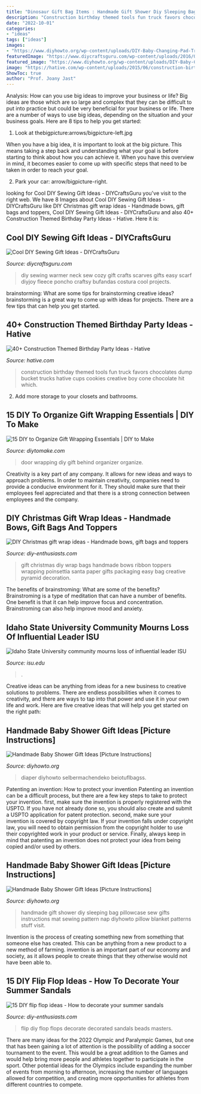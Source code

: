 ```yaml
---
title: "Dinosaur Gift Bag Items : Handmade Gift Shower Diy Sleeping Bag Pillowcase Sew Gifts Instructions Mat Sewing Pattern Nap Diyhowto Pillow Blanket Patterns Stuff Visit"
description: "Construction birthday themed tools fun truck favors chocolates dump bucket trucks hative cups cookies creative boy cone chocolate hit which"
date: "2022-10-01"
categories:
- "ideas"
tags: ["ideas"]
images:
- "https://www.diyhowto.org/wp-content/uploads/DIY-Baby-Changing-Pad-Travel-Clutch-Bag-Sew-Pattern-Picture-Instructions.jpg"
featuredImage: "https://www.diycraftsguru.com/wp-content/uploads/2016/03/36-sewing-gifts-featured-image.jpg"
featured_image: "https://www.diyhowto.org/wp-content/uploads/DIY-Baby-Changing-Pad-Travel-Clutch-Bag-Sew-Pattern-Picture-Instructions.jpg"
image: "https://hative.com/wp-content/uploads/2015/06/construction-birthday-party/37-construction-themed-birthday-party.jpg"
ShowToc: true
author: "Prof. Joany Jast"
---
```



Analysis: How can you use big ideas to improve your business or life?
Big ideas are those which are so large and complex that they can be difficult to put into practice but could be very beneficial for your business or life. There are a number of ways to use big ideas, depending on the situation and your business goals. Here are 8 tips to help you get started:
1. Look at thebigpicture:arrows/bigpicture-left.jpg

When you have a big idea, it is important to look at the big picture. This means taking a step back and understanding what your goal is before starting to think about how you can achieve it. When you have this overview in mind, it becomes easier to come up with specific steps that need to be taken in order to reach your goal.

2. Park your car: arrow/bigpicture-right.

	

		
looking for Cool DIY Sewing Gift Ideas - DIYCraftsGuru you've visit to the right web. We have 8 Images about Cool DIY Sewing Gift Ideas - DIYCraftsGuru like DIY Christmas gift wrap ideas - Handmade bows, gift bags and toppers, Cool DIY Sewing Gift Ideas - DIYCraftsGuru and also 40+ Construction Themed Birthday Party Ideas - Hative. Here it is:
		
    
## Cool DIY Sewing Gift Ideas - DIYCraftsGuru

<img loading=lazy src="https://www.diycraftsguru.com/wp-content/uploads/2016/03/36-sewing-gifts-featured-image.jpg" onerror="this.onerror=null;this.src='https://tse3.mm.bing.net/th?id=OIP.jL2_sAOBOQ0Pf3axjQULlgHaKu&amp;pid=15.1';" alt="Cool DIY Sewing Gift Ideas - DIYCraftsGuru">

_Source: diycraftsguru.com_

>diy sewing warmer neck sew cozy gift crafts scarves gifts easy scarf diyjoy fleece poncho craftsy bufandas costura cool projects. 

	

brainstorming: What are some tips for brainstorming creative ideas?
brainstorming is a great way to come up with ideas for projects. There are a few tips that can help you get started.

    
## 40+ Construction Themed Birthday Party Ideas - Hative

<img loading=lazy src="https://hative.com/wp-content/uploads/2015/06/construction-birthday-party/37-construction-themed-birthday-party.jpg" onerror="this.onerror=null;this.src='https://tse3.mm.bing.net/th?id=OIP.UgfeAcTSFX2iv97Xi2fV_QHaKX&amp;pid=15.1';" alt="40+ Construction Themed Birthday Party Ideas - Hative">

_Source: hative.com_

>construction birthday themed tools fun truck favors chocolates dump bucket trucks hative cups cookies creative boy cone chocolate hit which. 

	

2. Add more storage to your closets and bathrooms.

    
## 15 DIY To Organize Gift Wrapping Essentials | DIY To Make

<img loading=lazy src="http://www.diytomake.com/wp-content/uploads/2015/11/Behind-the-Door-Organizer.jpg" onerror="this.onerror=null;this.src='https://tse1.mm.bing.net/th?id=OIP.IQAYlOnEMMeL4zhauaz7-gHaLI&amp;pid=15.1';" alt="15 DIY to Organize Gift Wrapping Essentials | DIY to Make">

_Source: diytomake.com_

>door wrapping diy gift behind organizer organize. 

	

Creativity is a key part of any company. It allows for new ideas and ways to approach problems. In order to maintain creativity, companies need to provide a conducive environment for it. They should make sure that their employees feel appreciated and that there is a strong connection between employees and the company.

    
## DIY Christmas Gift Wrap Ideas - Handmade Bows, Gift Bags And Toppers

<img loading=lazy src="https://www.diy-enthusiasts.com/wp-content/uploads/2013/11/diy-christmas-gift-wrap-ideas-bags-santa-red-ribbon-poinsettia.jpg" onerror="this.onerror=null;this.src='https://tse1.mm.bing.net/th?id=OIP.E4D88adS5EkDCQaUIBzL3AHaOO&amp;pid=15.1';" alt="DIY Christmas gift wrap ideas - Handmade bows, gift bags and toppers">

_Source: diy-enthusiasts.com_

>gift christmas diy wrap bags handmade bows ribbon toppers wrapping poinsettia santa paper gifts packaging easy bag creative pyramid decoration. 

	

The benefits of brainstroming: What are some of the benefits?
Brainstroming is a type of meditation that can have a number of benefits. One benefit is that it can help improve focus and concentration. Brainstroming can also help improve mood and anxiety.

    
## Idaho State University Community Mourns Loss Of Influential Leader ISU

<img loading=lazy src="https://www.isu.edu/media/publications/headlines/fall-2019/CWHOGLodore2.JPG" onerror="this.onerror=null;this.src='https://tse3.mm.bing.net/th?id=OIP.NvAutubbtvhmyMiodcpy_QHaFj&amp;pid=15.1';" alt="Idaho State University community mourns loss of influential leader ISU">

_Source: isu.edu_

>. 

	

Creative ideas can be anything from ideas for a new business to creative solutions to problems. There are endless possibilities when it comes to creativity, and there are ways to tap into that power and use it in your own life and work. Here are five creative ideas that will help you get started on the right path: 

    
## Handmade Baby Shower Gift Ideas [Picture Instructions]

<img loading=lazy src="https://www.diyhowto.org/wp-content/uploads/DIY-Baby-Changing-Pad-Travel-Clutch-Bag-Sew-Pattern-Picture-Instructions.jpg" onerror="this.onerror=null;this.src='https://tse2.mm.bing.net/th?id=OIP.det4SAAXc-v8FFT24GdEAgDXEh&amp;pid=15.1';" alt="Handmade Baby Shower Gift Ideas [Picture Instructions]">

_Source: diyhowto.org_

>diaper diyhowto selbermachendeko beiotuflbagss. 

	

Patenting an invention: How to protect your invention
Patenting an invention can be a difficult process, but there are a few key steps to take to protect your invention. first, make sure the invention is properly registered with the USPTO. If you have not already done so, you should also create and submit a USPTO application for patent protection. second, make sure your invention is covered by copyright law. If your invention falls under copyright law, you will need to obtain permission from the copyright holder to use their copyrighted work in your product or service. Finally, always keep in mind that patenting an invention does not protect your idea from being copied and/or used by others.

    
## Handmade Baby Shower Gift Ideas [Picture Instructions]

<img loading=lazy src="http://www.diyhowto.org/wp-content/uploads/DIY-Baby-Pillowcase-Sleeping-Bag-Nap-Mat-Sew-Pattern-Handmade-Baby-Shower-Gift-Ideas-Instructions-DIYHowto.jpg" onerror="this.onerror=null;this.src='https://tse2.mm.bing.net/th?id=OIP.QNt5CdJt6jwGTKhkALhdJQHaJ8&amp;pid=15.1';" alt="Handmade Baby Shower Gift Ideas [Picture Instructions]">

_Source: diyhowto.org_

>handmade gift shower diy sleeping bag pillowcase sew gifts instructions mat sewing pattern nap diyhowto pillow blanket patterns stuff visit. 

	

Invention is the process of creating something new from something that someone else has created. This can be anything from a new product to a new method of farming. invention is an important part of our economy and society, as it allows people to create things that they otherwise would not have been able to.

    
## 15 DIY Flip Flop Ideas - How To Decorate Your Summer Sandals

<img loading=lazy src="http://www.diy-enthusiasts.com/wp-content/uploads/2014/05/diy-orange-rubber-flip-flops-decorated-metall-butterflies.jpg" onerror="this.onerror=null;this.src='https://tse3.mm.bing.net/th?id=OIP.pHY_J_jkWCvGlsINe8nv0gHaLH&amp;pid=15.1';" alt="15 DIY flip flop ideas - How to decorate your summer sandals">

_Source: diy-enthusiasts.com_

>flip diy flop flops decorate decorated sandals beads masters. 

	

There are many ideas for the 2022 Olympic and Paralympic Games, but one that has been gaining a lot of attention is the possibility of adding a soccer tournament to the event. This would be a great addition to the Games and would help bring more people and athletes together to participate in the sport. Other potential ideas for the Olympics include expanding the number of events from morning to afternoon, increasing the number of languages allowed for competition, and creating more opportunities for athletes from different countries to compete.

